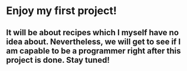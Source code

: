 # Enjoy my first project!
## It will be about recipes which I myself have no idea about. Nevertheless, we will get to see if I am capable to be a programmer right after this project is done. Stay tuned!